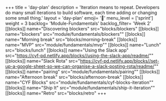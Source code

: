 +++
title = 'day-plan'
description = 'Iteration means to repeat. Developers do many small iterations to build software, each time adding or changing some small thing.'
layout = 'day-plan'
emoji= '📝'
menu_level = ['sprint']
weight = 3
backlog= 'Module-Fundamentals'
backlog_filter= 'Week 2'
[[blocks]]
name="Discovering blockers"
src="blocks/blockers"
[[blocks]]
name="blockers"
src="module/fundamentals/blockers""
[[blocks]]
name="Morning break"
src="blocks/morning-break"
[[blocks]]
name="MVP"
src="module/fundamentals/mvp""
[[blocks]]
name="Lunch"
src="blocks/lunch"
[[blocks]]
name="Using the Slack app"
src="https://cyf-pd.netlify.app/blocks//using-the-slack-app/readme/""
[[blocks]]
name="Slack Rota"
src="https://cyf-pd.netlify.app/blocks//set-up-a-google-sheet-so-we-can-organise-a-slack-posting-rota/readme/""
[[blocks]]
name="pairing"
src="module/fundamentals/pairing""
[[blocks]]
name="Afternoon break"
src="blocks/afternoon-break"
[[blocks]]
name="CYF Blocks"
src="module/fundamentals/cyf-blocks-iteration""
[[blocks]]
name="Ship It"
src="module/fundamentals/ship-it-iteration""
[[blocks]]
name="Retro"
src="blocks/retro"
+++
